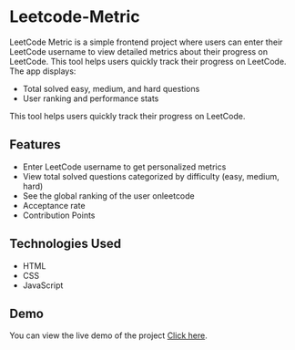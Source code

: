 # Leetcode-Metric
LeetCode Metric is a simple frontend project where users can enter their LeetCode username to view detailed metrics about their progress on LeetCode. This tool helps users quickly track their progress on LeetCode. The app displays:
- Total solved easy, medium, and hard questions
- User ranking and performance stats

This tool helps users quickly track their progress on LeetCode.

## Features
- Enter LeetCode username to get personalized metrics
- View total solved questions categorized by difficulty (easy, medium, hard)
- See the global ranking of the user onleetcode
- Acceptance rate
- Contribution Points
  
## Technologies Used
- HTML
- CSS
- JavaScript

## Demo
You can view the live demo of the project [Click here]( https://deepshikha997.github.io/Leetcode-Metric/).
